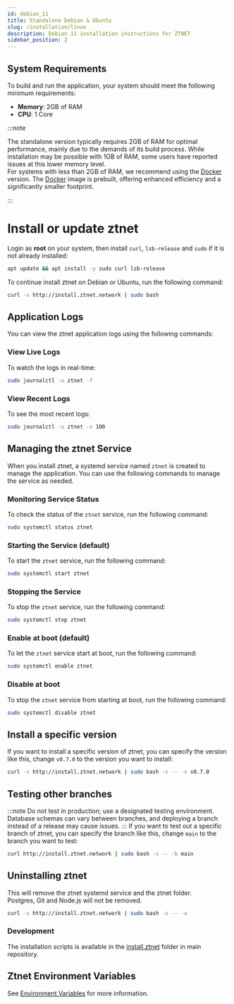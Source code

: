 ```yaml
---
id: debian_11
title: Standalone Debian & Ubuntu
slug: /installation/linux
description: Debian 11 installation instructions for ZTNET
sidebar_position: 2
---
```



## System Requirements

To build and run the application, your system should meet the following minimum requirements:

- **Memory**: 2GB of RAM
- **CPU**: 1 Core

:::note

The standalone version typically requires 2GB of RAM for optimal performance, mainly due to the demands of its build process. While installation may be possible with 1GB of RAM, some users have reported issues at this lower memory level.  
For systems with less than 2GB of RAM, we recommend using the [Docker](/installation/docker-compose) version. The [Docker](/installation/docker-compose) image is prebuilt, offering enhanced efficiency and a significantly smaller footprint.

:::

# Install or update ztnet 

Login as **root** on your system, then install `curl`, `lsb-release` and `sudo` if it is not already installed:

```bash
apt update && apt install -y sudo curl lsb-release
```

To continue install ztnet on Debian or Ubuntu, run the following command:

```bash
curl -s http://install.ztnet.network | sudo bash
```

## Application Logs

You can view the ztnet application logs using the following commands:

### View Live Logs
To watch the logs in real-time:
```bash
sudo journalctl -u ztnet -f
```

### View Recent Logs
To see the most recent logs:
```bash
sudo journalctl -u ztnet -n 100
```

## Managing the ztnet Service
When you install ztnet, a systemd service named `ztnet` is created to manage the application. You can use the following commands to manage the service as needed. 

### Monitoring Service Status

To check the status of the `ztnet` service, run the following command:

```bash
sudo systemctl status ztnet
```

### Starting the Service (default)

To start the `ztnet` service, run the following command:

```bash
sudo systemctl start ztnet
```

### Stopping the Service

To stop the `ztnet` service, run the following command:

```bash
sudo systemctl stop ztnet 
```

### Enable at boot (default)

To let the `ztnet` service start at boot, run the following command:

```bash
sudo systemctl enable ztnet
```

### Disable at boot

To stop the `ztnet` service from starting at boot, run the following command:

```bash
sudo systemctl disable ztnet
```

## Install a specific version
If you want to install a specific version of ztnet, you can specify the version like this, change `v0.7.0` to the version you want to install:
```bash
curl -s http://install.ztnet.network | sudo bash -s -- -v v0.7.0
```

## Testing other branches
:::note
Do not test in production; use a designated testing environment. Database schemas can vary between branches, and deploying a branch instead of a release may cause issues.
:::
If you want to test out a specific branch of ztnet, you can specify the branch like this, change `main` to the branch you want to test:
```bash
curl http://install.ztnet.network | sudo bash -s -- -b main
```

## Uninstalling ztnet
This will remove the ztnet systemd service and the ztnet folder.  
Postgres, Git and Node.js will not be removed.
```bash
curl -s http://install.ztnet.network | sudo bash -s -- -u
```

### Development

The installation scripts is available in the [install.ztnet](https://github.com/sinamics/ztnet/tree/main/install.ztnet) folder in main repository.

## Ztnet Environment Variables
See [Environment Variables](/installation/options#environment-variables) for more information.
